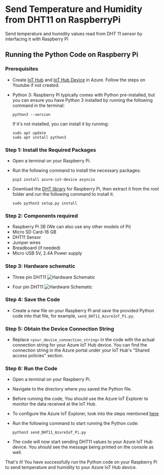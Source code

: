 # Send Temperature and Humidity from DHT11 on RaspberryPi
Send temperature and humidity values read from DHT 11 sensor by interfacing it with Raspberry Pi
## Running the Python Code on Raspberry Pi

### Prerequisites
- Create [IoT Hub](https://youtu.be/dMa-gjzV-3M) and [IoT Hub Device](https://youtu.be/7kJom1CDaYs) in Azure. Follow the steps on Youtube if not created.

- Python 3: Raspberry Pi typically comes with Python pre-installed, but you can ensure you have Python 3 installed by running the following command in the terminal:

    ```
    python3 --version
    ```

    If it's not installed, you can install it by running:

    ```
    sudo apt update
    sudo apt install python3
    ```

### Step 1: Install the Required Packages

- Open a terminal on your Raspberry Pi.

- Run the following command to install the necessary packages:

    ```
    pip3 install azure-iot-device asyncio
    ```
- Download the [DHT library](https://github.com/adafruit/Adafruit_Python_DHT/archive/master.zip) for Raspberry Pi, then extract it from the root folder and run the following command to install it.
    ```
    sudo python3 setup.py install
    ```
    
### Step 2: Components required
- Raspberry Pi 3B (We can also use any other models of Pi)
- Micro SD Card-16 GB
- DHT11 Sensor
- Jumper wires
- Breadboard (if needed)
- Micro USB 5V, 2.4A Power supply

### Step 3: Hardware schematic
- Three pin DHT11
![Hardware Schematic](./assets/DHT11-on-the-Raspberry-Pi-Three-pin-DHT11-Wiring-Diagram.png)

- Four pin DHT11
![Hardware Schematic](./assets/DHT11-on-the-Raspberry-Pi-Four-pin-DHT11-Wiring-Diagram.png)

### Step 4: Save the Code

- Create a new file on your Raspberry Pi and save the provided Python code into that file, for example, `send_DHT11_AzureIoT_Pi.py`.

### Step 5: Obtain the Device Connection String

- Replace `<your_device_connection_string>` in the code with the actual connection string for your Azure IoT Hub device. You can find the connection string in the Azure portal under your IoT Hub's "Shared access policies" section.

### Step 6: Run the Code

- Open a terminal on your Raspberry Pi.

- Navigate to the directory where you saved the Python file.
- Before running the code, You should use the Azure IoT Explorer to monitor the data received at the IoT Hub.
- To configure the Azure IoT Explorer, look into the steps mentioned [here](https://github.com/Azure/azure-iot-explorer)
- Run the following command to start running the Python code:

    ```
    python3 send_DHT11_AzureIoT_Pi.py
    ```

- The code will now start sending DHT11 values to your Azure IoT Hub device. You should see the message being printed on the console as well.


That's it! You have successfully run the Python code on your Raspberry Pi to send temperature and humidity to your Azure IoT Hub device.
